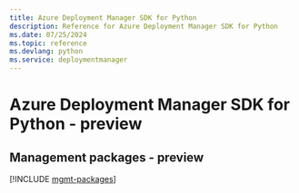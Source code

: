 ```yaml
---
title: Azure Deployment Manager SDK for Python
description: Reference for Azure Deployment Manager SDK for Python
ms.date: 07/25/2024
ms.topic: reference
ms.devlang: python
ms.service: deploymentmanager
---
```

# Azure Deployment Manager SDK for Python - preview

## Management packages - preview
[!INCLUDE [mgmt-packages](deployment-manager-mgmt-index.md)]